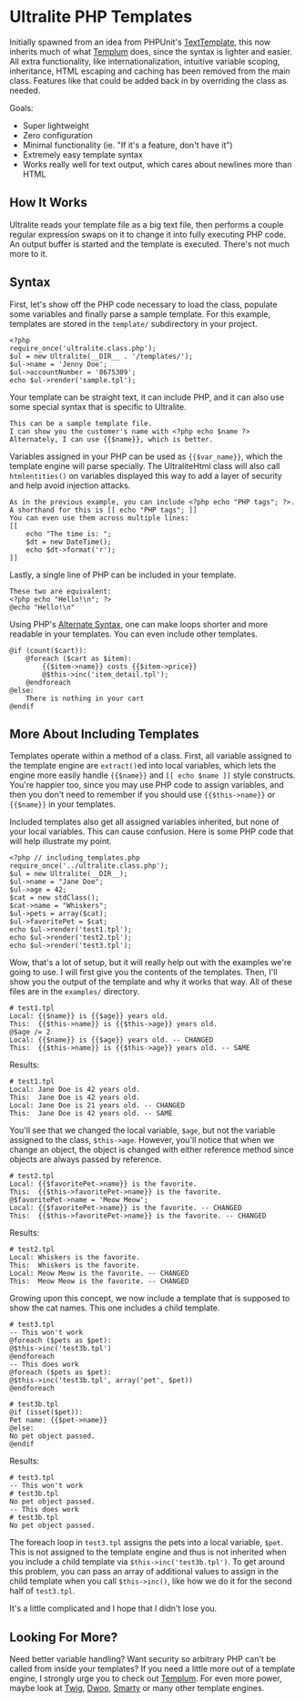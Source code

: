 Ultralite PHP Templates
=======================

Initially spawned from an idea from PHPUnit's [TextTemplate], this now inherits
much of what [Templum] does, since the syntax is lighter and easier.  All extra
functionality, like internationalization, intuitive variable scoping,
inheritance, HTML escaping and caching has been removed from the main class.
Features like that could be added back in by overriding the class as needed.

Goals:

* Super lightweight
* Zero configuration
* Minimal functionality (ie. "If it's a feature, don't have it")
* Extremely easy template syntax
* Works really well for text output, which cares about newlines more than HTML

How It Works
------------

Ultralite reads your template file as a big text file, then performs a couple
regular expression swaps on it to change it into fully executing PHP code.  An
output buffer is started and the template is executed.  There's not much more
to it.

Syntax
------

First, let's show off the PHP code necessary to load the class, populate some
variables and finally parse a sample template.  For this example, templates are
stored in the `template/` subdirectory in your project.

    <?php
    require_once('ultralite.class.php');
    $ul = new Ultralite(__DIR__ . '/templates/');
    $ul->name = 'Jenny Doe';
    $ul->accountNumber = '8675309';
    echo $ul->render('sample.tpl');

Your template can be straight text, it can include PHP, and it can also use
some special syntax that is specific to Ultralite.

    This can be a sample template file.
    I can show you the customer's name with <?php echo $name ?>
    Alternately, I can use {{$name}}, which is better.

Variables assigned in your PHP can be used as `{{$var_name}}`, which the
template engine will parse specially.  The UltraliteHtml class will also call
`htmlentities()` on variables displayed this way to add a layer of security and
help avoid injection attacks.

    As in the previous example, you can include <?php echo "PHP tags"; ?>.
    A shorthand for this is [[ echo "PHP tags"; ]]
    You can even use them across multiple lines:
    [[
        echo "The time is: ";
        $dt = new DateTime();
        echo $dt->format('r');
    ]]

Lastly, a single line of PHP can be included in your template.

    These two are equivalent:
    <?php echo "Hello!\n"; ?>
    @echo "Hello!\n"

Using PHP's [Alternate Syntax], one can make loops shorter and more readable in
your templates.  You can even include other templates.

    @if (count($cart)):
        @foreach ($cart as $item):
            {{$item->name}} costs {{$item->price}}
			@$this->inc('item_detail.tpl');
        @endforeach
    @else:
        There is nothing in your cart
    @endif

More About Including Templates
------------------------------

Templates operate within a method of a class.  First, all variable assigned to
the template engine are `extract()`ed into local variables, which lets the
engine more easily handle `{{$name}}` and `[[ echo $name ]]` style constructs.
You're happier too, since you may use PHP code to assign variables, and then
you don't need to remember if you should use `{{$this->name}}` or `{{$name}}`
in your templates.

Included templates also get all assigned variables inherited, but none of your
local variables.  This can cause confusion.  Here is some PHP code that will
help illustrate my point.

    <?php // including_templates.php
    require_once('../ultralite.class.php');
    $ul = new Ultralite(__DIR__);
    $ul->name = "Jane Doe";
    $ul->age = 42;
    $cat = new stdClass();
    $cat->name = "Whiskers";
    $ul->pets = array($cat);
    $ul->favoritePet = $cat;
    echo $ul->render('test1.tpl');
    echo $ul->render('test2.tpl');
    echo $ul->render('test3.tpl');

Wow, that's a lot of setup, but it will really help out with the examples we're
going to use.  I will first give you the contents of the templates.  Then, I'll
show you the output of the template and why it works that way.  All of these
files are in the `examples/` directory.

    # test1.tpl
    Local: {{$name}} is {{$age}} years old.
    This:  {{$this->name}} is {{$this->age}} years old.
    @$age /= 2
    Local: {{$name}} is {{$age}} years old. -- CHANGED
    This:  {{$this->name}} is {{$this->age}} years old. -- SAME

Results:

    # test1.tpl
    Local: Jane Doe is 42 years old.
    This:  Jane Doe is 42 years old.
    Local: Jane Doe is 21 years old. -- CHANGED
    This:  Jane Doe is 42 years old. -- SAME

You'll see that we changed the local variable, `$age`, but not the variable
assigned to the class, `$this->age`.  However, you'll notice that when we
change an object, the object is changed with either reference method since
objects are always passed by reference.

    # test2.tpl
    Local: {{$favoritePet->name}} is the favorite.
    This:  {{$this->favoritePet->name}} is the favorite.
    @$favoritePet->name = 'Meow Meow';
    Local: {{$favoritePet->name}} is the favorite. -- CHANGED
    This:  {{$this->favoritePet->name}} is the favorite. -- CHANGED

Results:

    # test2.tpl
    Local: Whiskers is the favorite.
    This:  Whiskers is the favorite.
    Local: Meow Meow is the favorite. -- CHANGED
    This:  Meow Meow is the favorite. -- CHANGED

Growing upon this concept, we now include a template that is supposed to show
the cat names.  This one includes a child template.

    # test3.tpl
    -- This won't work
    @foreach ($pets as $pet):
    @$this->inc('test3b.tpl')
    @endforeach
    -- This does work
    @foreach ($pets as $pet):
    @$this->inc('test3b.tpl', array('pet', $pet))
    @endforeach

    # test3b.tpl
    @if (isset($pet)):
    Pet name: {{$pet->name}}
    @else:
    No pet object passed.
    @endif

Results:

    # test3.tpl
    -- This won't work
    # test3b.tpl
    No pet object passed.
    -- This does work
    # test3b.tpl
    No pet object passed.

The foreach loop in `test3.tpl` assigns the pets into a local variable, `$pet`.
This is not assigned to the template engine and thus is not inherited when you
include a child template via `$this->inc('test3b.tpl')`.  To get around this
problem, you can pass an array of additional values to assign in the child
template when you call `$this->inc()`, like how we do it for the second half of
`test3.tpl`.

It's a little complicated and I hope that I didn't lose you.

Looking For More?
-----------------

Need better variable handling?  Want security so arbitrary PHP can't be called
from inside your templates?  If you need a little more out of a template
engine, I strongly urge you to check out [Templum].  For even more power, maybe
look at [Twig], [Dwoo], [Smarty] or many other template engines.

[Alternate Syntax]: http://us3.php.net/alternative_syntax
[Dwoo]: http://dwoo.org/
[Smarty]: http://www.smarty.net/
[Templum]: http://templum.electricmonk.nl/
[TextTemplate]: https://github.com/sebastianbergmann/php-text-template
[Twig]: http://twig.sensiolabs.org/
